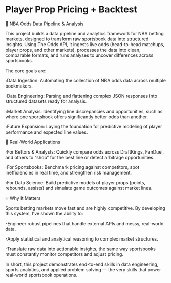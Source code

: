 # Player Prop Pricing + Backtest

🏀 NBA Odds Data Pipeline & Analysis

This project builds a data pipeline and analytics framework for NBA betting markets, designed to transform raw sportsbook data into structured insights. Using The Odds API, it ingests live odds (head-to-head matchups, player props, and other markets), processes the data into clean, comparable formats, and runs analyses to uncover differences across sportsbooks.

The core goals are:

▫️Data Ingestion: Automating the collection of NBA odds data across multiple bookmakers.

▫️Data Engineering: Parsing and flattening complex JSON responses into structured datasets ready for analysis.

▫️Market Analysis: Identifying line discrepancies and opportunities, such as where one sportsbook offers significantly better odds than another.

▫️Future Expansion: Laying the foundation for predictive modeling of player performance and expected line values.

🎯 Real-World Applications

▫️For Bettors & Analysts: Quickly compare odds across DraftKings, FanDuel, and others to “shop” for the best line or detect arbitrage opportunities.

▫️For Sportsbooks: Benchmark pricing against competitors, spot inefficiencies in real time, and strengthen risk management.

▫️For Data Science: Build predictive models of player props (points, rebounds, assists) and simulate game outcomes against market lines.

💡 Why It Matters

Sports betting markets move fast and are highly competitive. By developing this system, I’ve shown the ability to:

-Engineer robust pipelines that handle external APIs and messy, real-world data.

-Apply statistical and analytical reasoning to complex market structures.

-Translate raw data into actionable insights, the same way sportsbooks must constantly monitor competitors and adjust pricing.

In short, this project demonstrates end-to-end skills in data engineering, sports analytics, and applied problem solving — the very skills that power real-world sportsbook operations.
